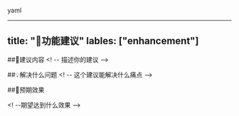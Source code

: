yaml


---
title: "📝功能建议"
lables: ["enhancement"]
---


##🎯建议内容
<! -- 描述你的建议 -->


##💡解决什么问题
<! -- 这个建议能解决什么痛点 -->


##🌟预期效果

<! --期望达到什么效果 -->
